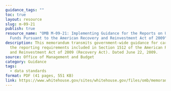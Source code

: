 ```yaml
---
guidance_tags: ""
toc: true
layout: resource
slug: m-09-21
publish: true
resource_name: "OMB M-09-21: Implementing Guidance for the Reports on Use of
  Funds Pursuant to the American Recovery and Reinvestment Act of 2009"
description: This memorandum transmits government-wide guidance for carrying out
  the reporting requirements included in Section 1512 of the American Recovery
  and Reinvestment Act of 2009 (Recovery Act). Dated June 22, 2009.
source: Office of Management and Budget
category: Guidance
tags:
  - data standards
format: PDF (41 pages, 551 KB)
link: https://www.whitehouse.gov/sites/whitehouse.gov/files/omb/memoranda/2009/m09-21.pdf
---
```

